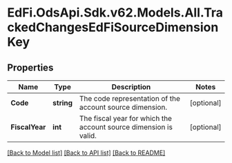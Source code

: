 # EdFi.OdsApi.Sdk.v62.Models.All.TrackedChangesEdFiSourceDimensionKey

## Properties

Name | Type | Description | Notes
------------ | ------------- | ------------- | -------------
**Code** | **string** | The code representation of the account source dimension. | [optional] 
**FiscalYear** | **int** | The fiscal year for which the account source dimension is valid. | [optional] 

[[Back to Model list]](../../README.md#documentation-for-models) [[Back to API list]](../../README.md#documentation-for-api-endpoints) [[Back to README]](../../README.md)

